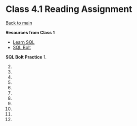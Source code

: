 # Class 4.1 Reading Assignment

[Back to main](https://michaeldulin.github.io/reading-notes)

**Resources from Class 1**
- [Learn SQL](https://cdn2.hubspot.net/hubfs/392937/Learn%20SQL.pdf)
- [SQL Bolt](https://sqlbolt.com/)

**SQL Bolt Practice**
1. 

2. 
  
3. 
  
4. 
  
5. 

6. 
  
13. 
  
14. 
  
15.
  
16.

17.

18.

  
